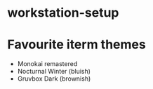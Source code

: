 # workstation-setup

# Favourite iterm themes

- Monokai remastered
- Nocturnal Winter (bluish)
- Gruvbox Dark (brownish)
